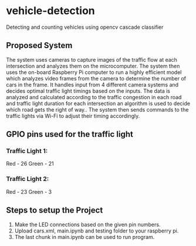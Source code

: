 # vehicle-detection
Detecting and counting vehicles using opencv cascade classifier 

## Proposed System
The system uses cameras to capture images of the traffic flow at each intersection and analyzes them on the microcomputer. The system then uses the on-board Raspberry Pi computer to run a highly efficient model which analyzes video frames from the camera to determine the number of cars in the frame. It handles input from 4 different camera systems and decides optimal traffic light timings based on the inputs. 
The data is analyzed and calculated according to the traffic congestion in each road and traffic light duration for each intersection an algorithm is used to decide which road gets the right of way.. The system then sends commands to the traffic lights via Wi-Fi to adjust their timing accordingly.

## GPIO pins used for the traffic light
### Traffic Light 1:
Red - 26
Green - 21

### Traffic Light 2:
Red - 23
Green - 3

## Steps to setup the Project
1. Make the LED connections based on the given pin numbers.
2. Upload cars.xml, main.ipynb and testing folder to your raspberry pi.
3. The last chunk in main.ipynb can be used to run program.
